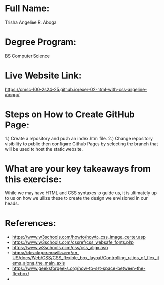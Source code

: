 # Full Name:

Trisha Angeline R. Aboga

# Degree Program:

BS Computer Science

# Live Website Link:

https://cmsc-100-2s24-25.github.io/exer-02-html-with-css-angeline-aboga/

# Steps on How to Create GitHub Page:

1.) Create a repository and push an index.html file.
2.) Change repository visibility to public then configure Github Pages by selecting the branch that will be used to host the static website.

# What are your key takeaways from this exercise:

While we may have HTML and CSS syntaxes to guide us, it is ultimately up to us on how we uilize these to create the design we envisioned in our heads.

# References:

- https://www.w3schools.com/howto/howto_css_image_center.asp
- https://www.w3schools.com/cssref/css_websafe_fonts.php
- https://www.w3schools.com/css/css_align.asp
- https://developer.mozilla.org/en-US/docs/Web/CSS/CSS_flexible_box_layout/Controlling_ratios_of_flex_items_along_the_main_axis
- https://www.geeksforgeeks.org/how-to-set-space-between-the-flexbox/
- 